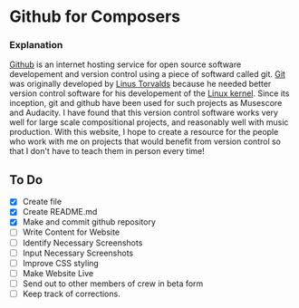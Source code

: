 # Github for Composers

### Explanation

[Github](https://en.wikipedia.org/wiki/GitHub) is an internet hosting service for open source software developement and version control using a piece of softward called git. [Git](https://en.wikipedia.org/wiki/Git) was originally developed by [Linus Torvalds](https://en.wikipedia.org/wiki/Linus_Torvalds) because he needed better version control software for his developement of the [Linux kernel](https://en.wikipedia.org/wiki/Linux_kernel). Since its inception, git and github have been used for such projects as Musescore and Audacity. I have found that this version control software works very well for large scale compositional projects, and reasonably well with music production. With this website, I hope to create a resource for the people who work with me on projects that would benefit from version control so that I don't have to teach them in person every time!

## To Do 
- [x] Create file
- [x] Create README.md
- [x] Make and commit github repository
- [ ] Write Content for Website
- [ ] Identify Necessary Screenshots
- [ ] Input Necessary Screenshots
- [ ] Improve CSS styling
- [ ] Make Website Live
- [ ] Send out to other members of crew in beta form
- [ ] Keep track of corrections. 
